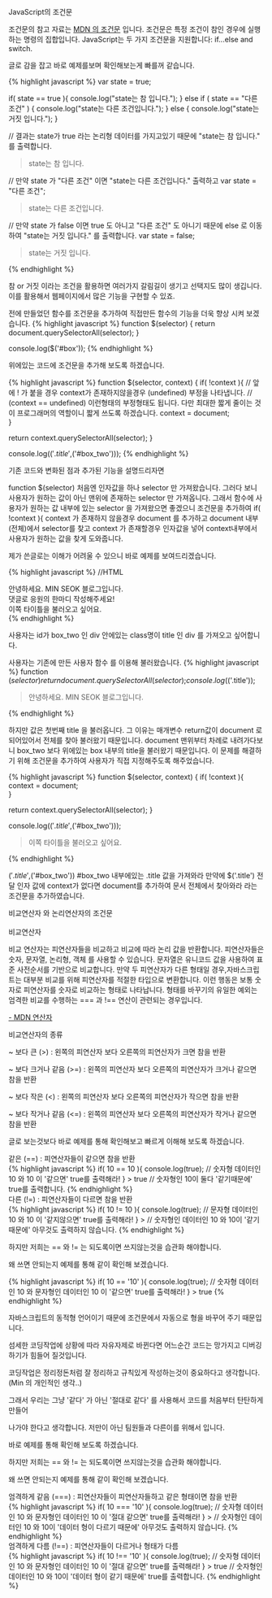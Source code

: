 JavaScript의 조건문

<div class="pro-txt">
조건문의 참고 자료는 <a href="https://developer.mozilla.org/ko/docs/Web/JavaScript/Guide/Control_flow_and_error_handling#%EC%A1%B0%EA%B1%B4%EB%AC%B8" target="_blank">MDN 의 조건문</a> 입니다.
조건문은 특정 조건이 참인 경우에 실행하는 명령의 집합입니다. JavaScript는 두 가지 조건문을 지원합니다: if...else and switch.
</div>

글로 감을 잡고 바로 예제를보며 확인해보는게 빠를꺼 같습니다.

{% highlight javascript %}
  var state = true;
  
  if( state == true ){
    console.log("state는 참 입니다.");
  } else if ( state == "다른 조건" ) {
    console.log("state는 다른 조건입니다.");
  } else {
    console.log("state는 거짓 입니다.");
  }
  
  // 결과는 state가 true 라는 논리형 데이터를 가지고있기 때문에 "state는 참 입니다." 를 출력합니다.
  > state는 참 입니다.
  
  // 만약 state 가 "다른 조건" 이면 "state는 다른 조건입니다." 출력하고
  var state = "다른 조건";
  > state는 다른 조건입니다.
  
  // 만약 state 가 false 이면 true 도 아니고 "다른 조건" 도 아니기 때문에 else 로 이동하여 "state는 거짓 입니다." 를 출력합니다.
  var state = false;
  > state는 거짓 입니다.
  
{% endhighlight %}

참 or 거짓 이라는 조건을 활용하면 여러가지 갈림길이 생기고 선택지도 많이 생깁니다. 
이를 활용해서 웹페이지에서 많은 기능을 구현할 수 있죠.

전에 만들었던 함수를 조건문을 추가하여 직접만든 함수의 기능을 더욱 향상 시켜 보겠습니다.
{% highlight javascript %}
 function $(selector) {
   return document.querySelectorAll(selector);
 }
 
 console.log($('#box'));
{% endhighlight %}

위에있는 코드에 조건문을 추가해 보도록 하겠습니다.

{% highlight javascript %}
 function $(selector, context) {
   if( !context ){  // 앞에 ! 가 붙을 경우 context가 존재하지않을경우 (undefined) 부정을 나타냅니다.
   // (context == undefined) 이런형태의 부정형태도 됩니다. 다만 최대한 짧게 줄이는 것이 프로그래머의 역할이니 짧게 쓰도록 하겠습니다.
     context = document;   
   }
   
   return context.querySelectorAll(selector);
 }
 
 console.log($('.title',$('#box_two')));
{% endhighlight %}

기존 코드와 변화된 점과 추가된 기능을 설명드리자면

function $(selector) 처음엔 인자값을 하나 selector 만 가져왔습니다. 
그러다 보니 사용자가 원하는 값이 아닌 맨위에 존재하는 selector 만 가져옵니다.
그래서 함수에 사용자가 원하는 값 내부에 있는 selector 을 가져왔으면 좋겠으니
조건문을 추가하여 
if( !context ){ context 가 존재하지 않을경우 document 를 추가하고 document 내부(전체)에서 selector를 찾고
context 가 존재할경우 인자값을 넣어 context내부에서 사용자가 원하는 값을 찾게 도와줍니다.

제가 쓴글로는 이해가 어려울 수 있으니 바로 예제를 보여드리겠습니다.

{% highlight javascript %}
  //HTML
  <div id="box">
    <div class="title">안녕하세요. MIN SEOK 블로그입니다.</div>
    <span>댓글로 응원의 한마디 작성해주세요!</span>
  </div>
  <div id="box_two">
    <div class="title">이쪽 타이틀을 불러오고 싶어요.</div>
  </div>
{% endhighlight %} 

사용자는 id가 box_two 인 div 안에있는 class명이 title 인 div 를 가져오고 싶어합니다.

사용자는 기존에 만든 사용자 함수 를 이용해 불러왔습니다.
{% highlight javascript %}
 function $(selector) {
   return document.querySelectorAll(selector);
 }
 console.log($('.title'));
 > <div class="title">안녕하세요. MIN SEOK 블로그입니다.</div>
{% endhighlight %}

하지만 값은 첫번째 title 을 불러옵니다. 
그 이유는 매개변수 return값이 document 로 되어있어서 전체를 찾아 불러왔기 때문입니다.
document 맨위부터 차례로 내려가다보니 box_two 보다 위에있는 box 내부의 title을 불러왔기 때문입니다.
이 문제를 해결하기 위해 조건문을 추가하여 사용자가 직접 지정해주도록 해주었습니다.

{% highlight javascript %}
 function $(selector, context) {
   if( !context ){
     context = document;   
   }
   
   return context.querySelectorAll(selector);
 }
 
 console.log($('.title',$('#box_two')));
 
 > <div class="title">이쪽 타이틀을 불러오고 싶어요.</div> 
{% endhighlight %}

$('.title',$('#box_two')) #box_two 내부에있는 .title 값을 가져와라 
만약에 $('.title') 전달 인자 값에 context가 없다면 document를 추가하여 문서 전체에서 찾아와라
라는 조건문을 추가하였습니다.

<div class="box">
  <div class="small-title">비교연산자 와 논리연산자의 조건문</div>
  <br/>
  <div class="small-title">비교연산자</div>
  <div class="pro-txt">
    <p>비교 연산자는 피연산자들을 비교하고 비교에 따라 논리 값을 반환합니다. 피연산자들은 숫자, 문자열, 논리형, 객체 를 사용할 수 있습니다. 문자열은 유니코드 값을 사용하여 표준 사전순서를 기반으로 비교합니다. 만약 두 피연산자가 다른 형태일 경우,자바스크립트는 대부분 비교를 위해 피연산자를 적절한 타입으로 변환합니다. 이런 행동은 보통 숫자로 피연산자를 숫자로 비교하는 형태로 나타납니다. 형태를 바꾸기의 유일한 예외는 엄격한 비교를 수행하는 === 과 !== 연산이 관련되는 경우입니다.</p>
    <a href="https://developer.mozilla.org/ko/docs/Web/JavaScript/Guide/Expressions_and_Operators" target="_balnk"> - MDN 연산자</a>
</div>
  <p>비교연산자의 종류</p>
  
  
  
  
  <p>~ 보다 큰 (>) : 왼쪽의 피연산자 보다 오른쪽의 피연산자가 크면 참을 반환</p>
  <p>~ 보다 크거나 같음 (>=) : 왼쪽의 피연산자 보다 오른쪽의 피연산자가 크거나 같으면 참을 반환</p>
  <p>~ 보다 작은 (<) : 왼쪽의 피연산자 보다 오른쪽의 피연산자가 작으면 참을 반환</p>
  <p>~ 보다 작거나 같음 (<=) : 왼쪽의 피연산자 보다 오른쪽의 피연산자가 작거나 같으면 참을 반환</p>
    
  <p>글로 보는것보다 바로 예제를 통해 확인해보고 빠르게 이해해 보도록 하겠습니다.</p>
  
  <div class="small-title">같은 (==) : 피연산자들이 같으면 참을 반환</div>
  {% highlight javascript %}
    if( 10 == 10 ){
      console.log(true);
      // 숫자형 데이터인 10 와 10 이 '같으면' true를 출력해라!
    }
    > true
    // 숫자형인 10이 둘다 '같기때문에' true를 출력합니다.
   {% endhighlight %} 
   
   <div class="small-title">다른 (!=) : 피연산자들이 다르면 참을 반환</div>
   {% highlight javascript %}
    if( 10 != 10 ){
      console.log(true);
      // 문자형 데이터인 10 와 10 이 '같지않으면' true를 출력해라!
    }
    > 
    // 숫자형인 데이터인 10 와 10이 '같기때문에' 아무것도 출력하지 않습니다.
  {% endhighlight %}
  
  <p>하지만 저희는 == 와 != 는 되도록이면 쓰지않는것을 습관화 해야합니다.</p>
  <p>왜 쓰면 안되는지 예제를 통해 같이 확인해 보겠습니다.</p>
  {% highlight javascript %}
    if( 10 == '10' ){
      console.log(true);
      // 숫자형 데이터인 10 와 문자형인 데이터인 10 이 '같으면' true를 출력해라!
    }
    > true
  {% endhighlight %}
  
  <p>자바스크립트의 동적형 언어이기 때문에 조건문에서 자동으로 형을 바꾸어 주기 때문입니다.</p>
  <p>섬세한 코딩작업에 상황에 따라 자유자제로 바뀐다면 어느순간 코드는 망가지고 디버깅 하기가 힘들어 질것입니다.</p>
  <p>코딩작업은 정리정돈처럼 잘 정리하고 규칙있게 작성하는것이 중요하다고 생각합니다.(Min 의 개인적인 생각..)</p>
  <p>그래서 우리는 그냥 '같다' 가 아닌 '절대로 같다' 를 사용해서 코드를 처음부터 탄탄하게 만들어</p>
  <p>나가야 한다고 생각합니다. 저만이 아닌 팀원들과 다른이를 위해서 입니다.</p>
  
  <p>바로 예제를 통해 확인해 보도록 하겠습니다.</p>
  
  <p>하지만 저희는 == 와 != 는 되도록이면 쓰지않는것을 습관화 해야합니다.</p>
  <p>왜 쓰면 안되는지 예제를 통해 같이 확인해 보겠습니다.</p>
  
  <div class="small-title">엄격하게 같음 (===) : 피연산자들이 피연산자들하고 같은 형태이면 참을 반환</div>
  {% highlight javascript %}
    if( 10 === '10' ){
      console.log(true);
      // 숫자형 데이터인 10 와 문자형인 데이터인 10 이 '절대 같으면' true를 출력해라!
    }
    > 
    // 숫자형인 데이터인 10 와 10이 '데이터 형이 다르기 때문에' 아무것도 출력하지 않습니다.
  {% endhighlight %}
  
  <div class="small-title">엄격하게 다름 (!==) : 피연산자들이 다르거나 형태가 다름</div>
  {% highlight javascript %}  
    if( 10 !== '10' ){
      console.log(true);
      // 숫자형 데이터인 10 와 문자형인 데이터인 10 이 '절대 같으면' true를 출력해라!
    }
    > true
    // 숫자형인 데이터인 10 와 10이 '데이터 형이 같기 때문에' true를 출력합니다.
  {% endhighlight %}
</div>
 
